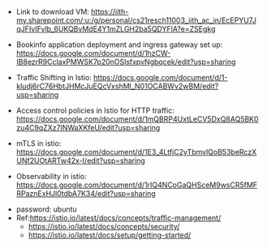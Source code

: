 <!-- ## - Istio download and installation: https://docs.google.com/document/d/18QlERu9pHdfSTC4wzbPnPNOoOKwi5_MGAGEPpKwnyxk/edit?usp=sharing  -->

- Link to download VM: https://iith-my.sharepoint.com/:u:/g/personal/cs21resch11003_iith_ac_in/EcEPYU7JqJFIvIFylb_6UKQBvMdE4Y1mZLGH2ba5QDYFlA?e=ZSEgkg
  
- Bookinfo application deployment and ingress gateway set up: https://docs.google.com/document/d/1hzCW-IB8ezrR9CclaxPMWSK7p20nOSlsfxpvNgbqcek/edit?usp=sharing
- Traffic Shifting in Istio: https://docs.google.com/document/d/1-kludj6rC76HbtJHMcJuEQcVxshMl_N01OCABWv2wBM/edit?usp=sharing
- Access control policies in Istio for HTTP traffic: https://docs.google.com/document/d/1mQBRP4UxtLeCV5DxQ8AQ5BK0zu4C9qZXz7INWaXKfeU/edit?usp=sharing
- mTLS in istio: https://docs.google.com/document/d/1E3_4LtfjC2yTbmvlQoB53beRczXUNf2UOtARTw42x-I/edit?usp=sharing
- Observability in istio: https://docs.google.com/document/d/1rIQ4NCoGaQHSceM9wsCR5fMFRPaznExHJl0tdbA7K34/edit?usp=sharing
<!-- ## - VM image: https://iith-my.sharepoint.com/:u:/g/personal/cs20resch11005_iith_ac_in/EZdEDFIBM7ZPsoGBDRve4nYBFQIcVeap184YviQBBiNPJA?e=1tWsw2 -->
  - password: ubuntu
- Ref:https://istio.io/latest/docs/concepts/traffic-management/
  - https://istio.io/latest/docs/concepts/security/
  - https://istio.io/latest/docs/setup/getting-started/
	
